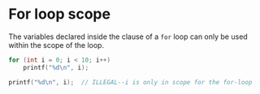 # For loop scope

The variables declared inside the clause of a `for` loop can only be used
within the scope of the loop.
```c
for (int i = 0; i < 10; i++)
    printf("%d\n", i);

printf("%d\n", i);  // ILLEGAL--i is only in scope for the for-loop
```
